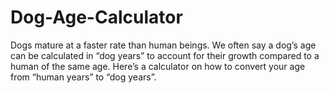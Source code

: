 # Dog-Age-Calculator
Dogs mature at a faster rate than human beings. We often say a dog’s age can be calculated in “dog years” to account for their growth compared to a human of the same age. Here’s a calculator on how to convert your age from “human years” to “dog years”.
